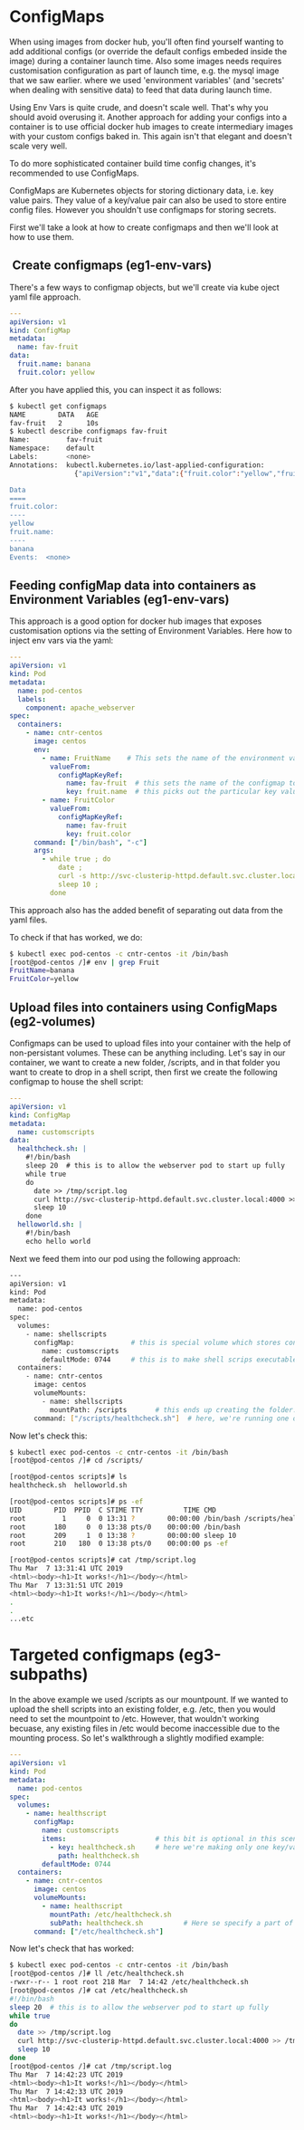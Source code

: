 # ConfigMaps

When using images from docker hub, you'll often find yourself wanting to add additional configs (or override the default configs embeded inside the image) during a container launch time. Also some images needs requires customisation configuration as part of launch time, e.g. the mysql image that we saw earlier. where we used 'environment variables' (and 'secrets' when dealing with sensitive data) to feed that data during launch time.

Using Env Vars is quite crude, and doesn't scale well. That's why you should avoid overusing it. Another approach for adding your configs into a container is to use official docker hub images to create intermediary images with your custom configs baked in. This again isn't that elegant and doesn't scale very well.


To do more sophisticated container build time config changes, it's recommended to use ConfigMaps. 

ConfigMaps are Kubernetes objects for storing dictionary data, i.e. key value pairs. They value of a key/value pair can also be used to store entire config files. However you shouldn't use configmaps for storing secrets.

First we'll take a look at how to create configmaps and then we'll look at how to use them. 




##  Create configmaps (eg1-env-vars)

There's a few ways to configmap objects, but we'll create via kube oject yaml file approach.


```yaml
---
apiVersion: v1
kind: ConfigMap
metadata:
  name: fav-fruit
data:
  fruit.name: banana
  fruit.color: yellow
```

After you have applied this, you can inspect it as follows:

```bash
$ kubectl get configmaps
NAME        DATA   AGE
fav-fruit   2      10s
$ kubectl describe configmaps fav-fruit
Name:         fav-fruit
Namespace:    default
Labels:       <none>
Annotations:  kubectl.kubernetes.io/last-applied-configuration:
                {"apiVersion":"v1","data":{"fruit.color":"yellow","fruit.name":"banana"},"kind":"ConfigMap","metadata":{"annotations":{},"name":"fav-fruit...

Data
====
fruit.color:
----
yellow
fruit.name:
----
banana
Events:  <none>
```


## Feeding configMap data into containers as Environment Variables (eg1-env-vars)


This approach is a good option for docker hub images that exposes customisation options via the setting of Environment Variables. Here how to inject env vars via the yaml:

```yaml
---
apiVersion: v1
kind: Pod
metadata:
  name: pod-centos
  labels:
    component: apache_webserver
spec: 
  containers:
    - name: cntr-centos
      image: centos
      env: 
        - name: FruitName    # This sets the name of the environment variable inside the container. 
          valueFrom:
            configMapKeyRef:
              name: fav-fruit  # this sets the name of the configmap to read from. 
              key: fruit.name  # this picks out the particular key value from the chosen configmap. 
        - name: FruitColor
          valueFrom:
            configMapKeyRef:
              name: fav-fruit
              key: fruit.color
      command: ["/bin/bash", "-c"]
      args:
        - while true ; do
            date ;
            curl -s http://svc-clusterip-httpd.default.svc.cluster.local:4000 ;
            sleep 10 ;
          done
```

This approach also has the added benefit of separating out data from the yaml files. 


To check if that has worked, we do:

```bash
$ kubectl exec pod-centos -c cntr-centos -it /bin/bash
[root@pod-centos /]# env | grep Fruit
FruitName=banana
FruitColor=yellow
```

## Upload files into containers using ConfigMaps (eg2-volumes)

Configmaps can be used to upload files into your container with the help of non-persistant volumes. These can be anything including. Let's say in our container, we want to create a new folder, /scripts, and in that folder you want to create to drop in a shell script, then first we create the following configmap to house the shell script: 

```yaml
---
apiVersion: v1
kind: ConfigMap
metadata:
  name: customscripts
data:
  healthcheck.sh: |
    #!/bin/bash
    sleep 20  # this is to allow the webserver pod to start up fully
    while true
    do
      date >> /tmp/script.log
      curl http://svc-clusterip-httpd.default.svc.cluster.local:4000 >> /tmp/script.log
      sleep 10
    done
  helloworld.sh: |
    #!/bin/bash
    echo hello world
```

Next we feed them into our pod using the following approach:


```bash
---
apiVersion: v1
kind: Pod
metadata:
  name: pod-centos
spec: 
  volumes:
    - name: shellscripts
      configMap:              # this is special volume which stores content of configmaps.
        name: customscripts
        defaultMode: 0744     # this is to make shell scrips executable
  containers:
    - name: cntr-centos
      image: centos
      volumeMounts:
        - name: shellscripts
          mountPath: /scripts       # this ends up creating the folder. 
      command: ["/scripts/healthcheck.sh"]  # here, we're running one of the scripts that we injected in. 
```

Now let's check this:


```bash
$ kubectl exec pod-centos -c cntr-centos -it /bin/bash
[root@pod-centos /]# cd /scripts/

[root@pod-centos scripts]# ls
healthcheck.sh  helloworld.sh

[root@pod-centos scripts]# ps -ef 
UID        PID  PPID  C STIME TTY          TIME CMD
root         1     0  0 13:31 ?        00:00:00 /bin/bash /scripts/healthcheck.sh
root       180     0  0 13:38 pts/0    00:00:00 /bin/bash
root       209     1  0 13:38 ?        00:00:00 sleep 10
root       210   180  0 13:38 pts/0    00:00:00 ps -ef

[root@pod-centos scripts]# cat /tmp/script.log 
Thu Mar  7 13:31:41 UTC 2019
<html><body><h1>It works!</h1></body></html>
Thu Mar  7 13:31:51 UTC 2019
<html><body><h1>It works!</h1></body></html>
.
.
...etc
```

# Targeted configmaps (eg3-subpaths)

In the above example we used /scripts as our mountpount. If we wanted to upload the shell scripts into an existing folder, e.g. /etc, then you would need to set the mountpoint to /etc. However, that wouldn't working becuase, any existing files in /etc would become inaccessible due to the mounting process. So let's walkthrough a slightly modified example:

```yaml
---
apiVersion: v1
kind: Pod
metadata:
  name: pod-centos
spec: 
  volumes:
    - name: healthscript
      configMap:
        name: customscripts
        items:                      # this bit is optional in this scenario
          - key: healthcheck.sh     # here we're making only one key/value aviable inside the volume
            path: healthcheck.sh
        defaultMode: 0744
  containers:
    - name: cntr-centos
      image: centos
      volumeMounts:
        - name: healthscript
          mountPath: /etc/healthcheck.sh
          subPath: healthcheck.sh          # Here se specify a part of the volume 
      command: ["/etc/healthcheck.sh"]
```

Now let's check that has worked:


```bash
$ kubectl exec pod-centos -c cntr-centos -it /bin/bash
[root@pod-centos /]# ll /etc/healthcheck.sh 
-rwxr--r-- 1 root root 218 Mar  7 14:42 /etc/healthcheck.sh
[root@pod-centos /]# cat /etc/healthcheck.sh 
#!/bin/bash
sleep 20  # this is to allow the webserver pod to start up fully
while true
do
  date >> /tmp/script.log
  curl http://svc-clusterip-httpd.default.svc.cluster.local:4000 >> /tmp/script.log
  sleep 10
done
[root@pod-centos /]# cat /tmp/script.log 
Thu Mar  7 14:42:23 UTC 2019
<html><body><h1>It works!</h1></body></html>
Thu Mar  7 14:42:33 UTC 2019
<html><body><h1>It works!</h1></body></html>
Thu Mar  7 14:42:43 UTC 2019
<html><body><h1>It works!</h1></body></html>

```